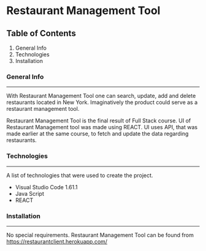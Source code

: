 # Restaurant Management Tool

## Table of Contents
1. General Info
2. Technologies
3. Installation

### General Info
***
With Restaurant Management Tool one can search, update, add and delete restaurants located in New York.
Imaginatively the product could serve as a restaurant management tool.

Restaurant Management Tool is the final result of Full Stack course.
UI of Restaurant Management tool was made using REACT. UI uses API, that was made earlier at the same course, to fetch and update the data regarding restaurants.

### Technologies
***
A list of technologies that were used to create the project.
* Visual Studio Code 1.61.1
* Java Script
* REACT


### Installation
***
No special requirements. Restaurant Management Tool can be found from https://restaurantclient.herokuapp.com/

